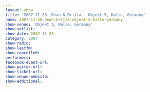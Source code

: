 ```yaml
---
layout: show
title: '2007-11-28: Dean & Britta - Objekt 5, Halle, Germany'
name: 2007-11-28-dean-britta-objekt-5-halle-germany
show-venue: 'Objekt 5, Halle, Germany'
show-setlist: 
show-date: 2007-11-28
category: 2007
show-radio: 
show-lastfm: 
show-cancelled: 
performers: 
facebook-event-url: 
show-poster-url: 
show-ticket-url: 
show-venue-website: 
show-additional: 
---
```


